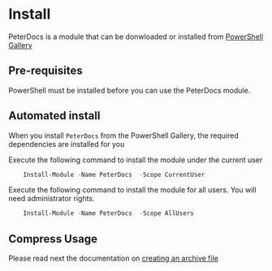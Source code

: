 # Install

PeterDocs is a module that can be donwloaded or installed from
[PowerShell Gallery](https://xx.com/)

## Pre-requisites

PowerShell must be installed before you can use the PeterDocs module.

## Automated install

When you install ```PeterDocs``` from the PowerShell Gallery, the
required dependencies are installed for you

Execute the following command to install the module under the current user

```powershell
    Install-Module -Name PeterDocs  -Scope CurrentUser    
```

Execute the following command to install the module for all users.  You will
need administrator rights.

```powershell
    Install-Module -Name PeterDocs  -Scope AllUsers    
```

## Compress Usage

Please read next the documentation on [creating an archive file](Compress.md)
